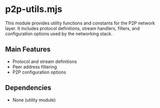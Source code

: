 # p2p-utils.mjs

This module provides utility functions and constants for the P2P network layer. It includes protocol definitions, stream handlers, filters, and configuration options used by the networking stack.

## Main Features
- Protocol and stream definitions
- Peer address filtering
- P2P configuration options

## Dependencies
- None (utility module)

